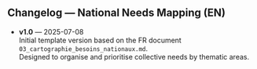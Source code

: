 ## Changelog — National Needs Mapping (EN)

- **v1.0** — 2025-07-08  
  Initial template version based on the FR document `03_cartographie_besoins_nationaux.md`.  
  Designed to organise and prioritise collective needs by thematic areas.
